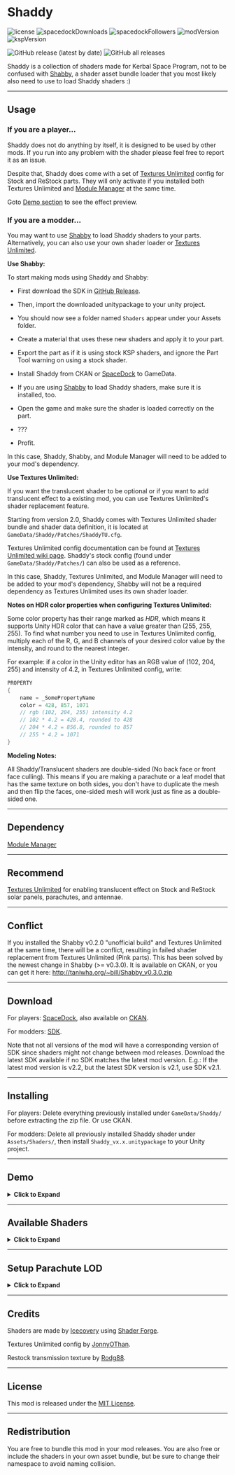# Shaddy

![license](https://img.shields.io/github/license/Icecovery/Shaddy?style=for-the-badge)
![spacedockDownloads](http://img.shields.io/badge/dynamic/json?style=for-the-badge&?color=66adff&label=downloads&query=%24.downloads&suffix=+&url=https%3A%2F%2Fspacedock.info%2Fapi%2Fmod%2F3064)
![spacedockFollowers](http://img.shields.io/badge/dynamic/json?style=for-the-badge&?color=1ec92a&label=followers&query=%24.followers&suffix=+&url=https%3A%2F%2Fspacedock.info%2Fapi%2Fmod%2F3064)
![modVersion](https://img.shields.io/badge/dynamic/json?style=for-the-badge&?color=f2b02c&label=latest%20version&query=versions%5B%3A1%5D.friendly_version&url=https%3A%2F%2Fspacedock.info%2Fapi%2Fmod%2F3064)
![kspVersion](https://img.shields.io/badge/dynamic/json?style=for-the-badge&?color=c44221&label=Build%20for&prefix=KSP%20&query=versions%5B%3A1%5D.game_version&url=https%3A%2F%2Fspacedock.info%2Fapi%2Fmod%2F3064)

![GitHub release (latest by date)](https://img.shields.io/github/v/release/Icecovery/Shaddy?color=%23512BD4&label=Latest%20SDK%20version&logo=unity&style=for-the-badge)
![GitHub all releases](https://img.shields.io/github/downloads/Icecovery/Shaddy/total?color=%23512BD4&label=SDK%20Downloads&style=for-the-badge)

Shaddy is a collection of shaders made for Kerbal Space Program, not to be confused with [Shabby](https://github.com/taniwha/Shabby), a shader asset bundle loader that you most likely also need to use to load Shaddy shaders :)

---

## Usage

### If you are a player...

Shaddy does not do anything by itself, it is designed to be used by other mods. If you run into any problem with the shader please feel free to report it as an issue.

Despite that, Shaddy does come with a set of [Textures Unlimited](https://forum.kerbalspaceprogram.com/index.php?/topic/167450-*) config for Stock and ReStock parts. They will only activate if you installed both Textures Unlimited and [Module Manager](https://forum.kerbalspaceprogram.com/index.php?/topic/50533-*) at the same time.

Goto [Demo section](#demo) to see the effect preview.

### If you are a modder...

You may want to use [Shabby](https://github.com/taniwha/Shabby) to load Shaddy shaders to your parts. Alternatively, you can also use your own shader loader or [Textures Unlimited](https://forum.kerbalspaceprogram.com/index.php?/topic/167450-*).

**Use Shabby:**

To start making mods using Shaddy and Shabby:

* First download the SDK in [GitHub Release](https://github.com/Icecovery/Shaddy/releases).

* Then, import the downloaded unitypackage to your unity project. 

* You should now see a folder named `Shaders` appear under your Assets folder.

* Create a material that uses these new shaders and apply it to your part.

* Export the part as if it is using stock KSP shaders, and ignore the Part Tool warning on using a stock shader.

* Install Shaddy from CKAN or [SpaceDock](https://spacedock.info/mod/3064/Shaddy) to GameData.

* If you are using [Shabby](https://github.com/taniwha/Shabby) to load Shaddy shaders, make sure it is installed, too.

* Open the game and make sure the shader is loaded correctly on the part.

* ???

* Profit.

In this case, Shaddy, Shabby, and Module Manager will need to be added to your mod's dependency.

**Use Textures Unlimited:**

If you want the translucent shader to be optional or if you want to add translucent effect to a existing mod, you can use Textures Unlimited's shader replacement feature. 

Starting from version 2.0, Shaddy comes with Textures Unlimited shader bundle and shader data definition, it is located at `GameData/Shaddy/Patches/ShaddyTU.cfg`.

Textures Unlimited config documentation can be found at [Textures Unlimited wiki page](https://github.com/shadowmage45/TexturesUnlimited/wiki/Config-Documentation). Shaddy's stock config (found under `GameData/Shaddy/Patches/`) can also be used as a reference.

In this case, Shaddy, Textures Unlimited, and Module Manager will need to be added to your mod's dependency, Shabby will not be a required dependency as Textures Unlimited uses its own shader loader.

**Notes on HDR color properties when configuring Textures Unlimited:**

Some color property has their range marked as *HDR*, which means it supports Unity HDR color that can have a value greater than (255, 255, 255). To find what number you need to use in Textures Unlimited config, multiply each of the R, G, and B channels of your desired color value by the intensity, and round to the nearest integer.

For example: if a color in the Unity editor has an RGB value of (102, 204, 255) and intensity of 4.2, in Textures Unlimited config, write: 

```cs
PROPERTY
{
	name = _SomePropertyName
	color = 428, 857, 1071 
	// rgb (102, 204, 255) intensity 4.2
	// 102 * 4.2 = 428.4, rounded to 428
	// 204 * 4.2 = 856.8, rounded to 857
	// 255 * 4.2 = 1071
}
```

**Modeling Notes:**

All Shaddy/Translucent shaders are double-sided (No back face or front face culling). This means if you are making a parachute or a leaf model that has the same texture on both sides, you don't have to duplicate the mesh and then flip the faces, one-sided mesh will work just as fine as a double-sided one.

---

## Dependency

[Module Manager](https://forum.kerbalspaceprogram.com/index.php?/topic/50533-*)

---

## Recommend

[Textures Unlimited](https://forum.kerbalspaceprogram.com/index.php?/topic/167450-*) for enabling translucent effect on Stock and ReStock solar panels, parachutes, and antennae.

---

## Conflict

If you installed the Shabby v0.2.0 "unofficial build" and Textures Unlimited at the same time, there will be a conflict, resulting in failed shader replacement from Textures Unlimited (Pink parts). This has been solved by the newest change in Shabby (>= v0.3.0). It is available on CKAN, or you can get it here: http://taniwha.org/~bill/Shabby_v0.3.0.zip

---

## Download

For players: [SpaceDock](https://spacedock.info/mod/3064/Shaddy), also available on [CKAN](https://github.com/KSP-CKAN/CKAN).

For modders: [SDK](https://github.com/Icecovery/Shaddy/releases). 

Note that not all versions of the mod will have a corresponding version of SDK since shaders might not change between mod releases. Download the latest SDK available if no SDK matches the latest mod version. E.g.: If the latest mod version is v2.2, but the latest SDK version is v2.1, use SDK v2.1.

---

## Installing

For players: Delete everything previously installed under `GameData/Shaddy/` before extracting the zip file. Or use CKAN.

For modders: Delete all previously installed Shaddy shader under `Assets/Shaders/`, then install `Shaddy_vx.x.unitypackage` to your Unity project.

---

## Demo

<details>
<summary><b>Click to Expand</b></summary>

[Shaddy/Translucent](#shaddytranslucent) shader compared  with KSP/Diffuse shader on a stock parachute

![](Media/StockChuteCompare.png)

Parachute LOD effect, see [Setup Parachute LOD](#setup-parachute-lod) section on how to set it up.

![](Media/RopeLOD.gif)

[Shaddy/Translucent Cutoff (Mapped) (Bumped)](#shaddytranslucent-cutoff-mapped-bumped) shader compared  with KSP/Alpha/Cutoff (Bumped) on a leaf

Front

![](Media/Leaf-Front.png)

Back

![](Media/Leaf-Back.png)

[Shaddy/Translucent Specular](#shaddytranslucent-specular) shader compared with KSP/Specular on the stock large solar panel

Front

![](Media/StockSolarCompare-Front.png)

Back

![](Media/StockSolarCompare-Back.png)

[Shaddy/Translucent Specular](#shaddytranslucent-specular) shader's look when interacting with light

![](Media/StockSolarLight.gif)


[Shaddy/Translucent Specular (Mapped)](#shaddytranslucent-specular-mapped) shader on a plane that vaguely represents the solar panels on the ISS

Front

![](Media/ISSSolar-Front.png)

Back

![](Media/ISSSolar-Back.png)

[Shaddy/Translucent Specular (Spec Mapped) (Bumped)](#shaddytranslucent-specular-spec-mapped-bumped) shader on Restock solar panels, now with transmission texture by [Rodg88](https://github.com/Rodg88)

![](Media/RestockSolar.png)

[Shaddy/Translucent](#shaddytranslucent) shader vs stock diffuse shader on stock Communotron 88-88 antenna

Top: Stock shader

Bottom: Shaddy shader

![](Media/88-88Compare.png)

</details>

---

## Available Shaders

<details>
<summary><b>Click to Expand</b></summary>

### Manifest

| Name                                                                                          | Render Queue |
|-----------------------------------------------------------------------------------------------|:------------:|
| [Translucent](#shaddytranslucent)                                                             | 2000         |
| [Translucent (Bumped)](#shaddytranslucent-bumped)                                             | 2000         |
| [Translucent (Mapped)](#shaddytranslucent-mapped)                                             | 2000         |
| [Translucent (Mapped) (Bumped)](#shaddytranslucent-mapped-bumped)                             | 2000         |
| [Translucent Specular](#shaddytranslucent-specular)                                           | 2000         |
| [Translucent Specular (Bumped)](#shaddytranslucent-specular-bumped)                           | 2000         |
| [Translucent Specular (Mapped)](#shaddytranslucent-specular-mapped)                           | 2000         |
| [Translucent Specular (Mapped) (Bumped)](#shaddytranslucent-cutoff-mapped-bumped)             | 2000         |
| [Translucent Specular (All Mapped) (Bumped)](#shaddytranslucent-specular-all-mapped-bumped)   | 2000         |
| [Translucent Specular (Spec Mapped) (Bumped)](#shaddytranslucent-specular-spec-mapped-bumped) | 2000         |
| [Translucent Cutoff](#shaddytranslucent-cutoff)                                               | 2450         |
| [Translucent Cutoff (Bumped)](#shaddytranslucent-cutoff-bumped)                               | 2450         |
| [Translucent Cutoff (Mapped)](#shaddytranslucent-cutoff-mapped)                               | 2450         |
| [Translucent Cutoff (Mapped) (Bumped)](#shaddytranslucent-cutoff-mapped-bumped)               | 2450         |
| [Translucent (Monocolor)](#shaddytranslucent-monocolor)                                       | 2000         |
| [Translucent (Monocolor) (Clip Out)](#shaddytranslucent-monocolor-clip-out)                   | 2450         |
| [Translucent (Monocolor) (Fade In)](#shaddytranslucent-monocolor-fade-in)                     | 3000         |

**NOTE:** Replacement for KSP/Bumped Specular (Mapped) is [Translucent Specular (All Mapped) (Bumped)](#shaddytranslucent-specular-all-mapped-bumped) or [Translucent Specular (Spec Mapped) (Bumped)](#shaddytranslucent-specular-spec-mapped-bumped), **Not** [Translucent Specular (Mapped)](#shaddytranslucent-specular-mapped)

### Shader Property Descriptions

These are the descriptions for some properties that are commonly found in all Shaddy shaders, but do note that **Not All shaders have these properties**. Which shader contains what properties can be found in their own section. 

| Property             | Type    | Description |
|----------------------|---------|-------------|
| `_Color`             | Color   | The base color of a one-colored object |
| `_MainTex`           | Texture | Base color / albedo / diffuse map of the object |
| `_BumpMap`           | Texture | Normal / bump map of the object |
| `_SpecColor`         | Color   | The color of the specular highlight. Works in the same way as in KSP/Specular |
| `_Shininess`         | Float   | Controls how shiny the specular highlight is. Works in the same way as in KSP/Specular |
| `_TransmissionColor` | Color   | Controls the color of the surface when the light source is behind the surface |
| `_TransmissionMap`   | Texture | Per-pixel transmission color map |
| `_TransmissionPower` | Float   | Value multiplier of the transmission map |
| `_AmbientBase`       | Float   | Controls how much the ambient light affect the surface color |

### Shaddy/Translucent

Most basic translucent shader.

| Property             | Type    | Range    | Note |
|----------------------|---------|----------|------|
| `_MainTex`           | Texture |          |      |
| `_TransmissionColor` | Color   | HDR      |      |
| `_AmbientBase`       | Float   | 0 - 1    |      |

### Shaddy/Translucent (Bumped)

Shaddy/Translucent but with normal map support

| Property             | Type    | Range    | Note |
|----------------------|---------|----------|------|
| `_MainTex`           | Texture |          |      |
| `_BumpMap`           | Texture |          |      |
| `_TransmissionColor` | Color   | HDR      |      |
| `_AmbientBase`       | Float   | 0 - 1    |      |

### Shaddy/Translucent (Mapped)

Shaddy/Translucent but uses per-pixel transmission value

| Property             | Type    | Range    | Note |
|----------------------|---------|----------|------|
| `_MainTex`           | Texture |          |      |
| `_TransmissionMap`   | Texture |          |      |
| `_TransmissionPower` | Float   |          |      |
| `_AmbientBase`       | Float   | 0 - 1    |      |

### Shaddy/Translucent (Mapped) (Bumped)

Shaddy/Translucent (Bumped) but uses per-pixel transmission value

| Property             | Type    | Range    | Note |
|----------------------|---------|----------|----- |
| `_MainTex`           | Texture |          |      |
| `_BumpMap`           | Texture |          |      |
| `_TransmissionMap`   | Texture |          |      |
| `_TransmissionPower` | Float   |          |      |
| `_AmbientBase`       | Float   | 0 - 1    |      |

### Shaddy/Translucent Specular

KSP/Specular but translucent

| Property             | Type    | Range    | Note |
|----------------------|---------|----------|------|
| `_MainTex`           | Texture |          | Alpha channel controls glossiness, same as KSP/Specular |
| `_SpecColor`         | Color   |          |      |
| `_Shininess`         | Float   | 0.03 - 1 |      |
| `_TransmissionColor` | Color   | HDR      |      |
| `_AmbientBase`       | Float   | 0 - 1    |      |

### Shaddy/Translucent Specular (Bumped)

KSP/Bumped Specular but translucent

| Property             | Type    | Range    | Note |
|----------------------|---------|----------|------|
| `_MainTex`           | Texture |          | Alpha channel controls glossiness, same as KSP/Specular |
| `_SpecColor`         | Color   |          |      |
| `_Shininess`         | Float   | 0.03 - 1 |      |
| `_BumpMap`           | Texture |          |      |
| `_TransmissionColor` | Color   | HDR      |      |
| `_AmbientBase`       | Float   | 0 - 1    |      |

### Shaddy/Translucent Specular (Mapped)

KSP/Specular but uses per-pixel transmission value

| Property             | Type    | Range    | Note |
|----------------------|---------|----------|------|
| `_MainTex`           | Texture |          | Alpha channel controls glossiness, same as KSP/Specular |
| `_SpecColor`         | Color   |          |      |
| `_Shininess`         | Float   | 0.03 - 1 |      |
| `_TransmissionMap`   | Texture |          |      |
| `_TransmissionPower` | Float   |          |      |
| `_AmbientBase`       | Float   | 0 - 1    |      |

### Shaddy/Translucent Specular (Mapped) (Bumped)

KSP/Bumped Specular but uses per-pixel transmission value

| Property             | Type    | Range    | Note |
|----------------------|---------|----------|----- |
| `_MainTex`           | Texture |          | Alpha channel controls glossiness, same as KSP/Specular |
| `_SpecColor`         | Color   |          |      |
| `_Shininess`         | Float   | 0.03 - 1 |      |
| `_BumpMap`           | Texture |          |      |
| `_TransmissionMap`   | Texture |          |      |
| `_TransmissionPower` | Float   |          |      |
| `_AmbientBase`       | Float   | 0 - 1    |      |

### Shaddy/Translucent Specular (All Mapped) (Bumped)

Drop-in replacement of KSP/Bumped Specular (Mapped), per-pixel transmission value via the transmission map

| Property             | Type    | Range    | Note |
|----------------------|---------|----------|----- |
| `_MainTex`           | Texture |          |      |
| `_SpecMap`           | Texture |          |      |
| `_SpecTint`          | Color   | 0 - 0.1  |      |
| `_Shininess`         | Float   | 0.03 - 1 |      |
| `_BumpMap`           | Texture |          |      |
| `_TransmissionMap`   | Texture |          |      |
| `_TransmissionPower` | Float   |          |      |
| `_AmbientBase`       | Float   | 0 - 1    |      |

### Shaddy/Translucent Specular (Spec Mapped) (Bumped)

Drop-in replacement of KSP/Bumped Specular (Mapped), single HDR transmission color value

| Property             | Type    | Range    | Note |
|----------------------|---------|----------|----- |
| `_MainTex`           | Texture |          |      |
| `_SpecMap`           | Texture |          |      |
| `_SpecTint`          | Color   | 0 - 0.1  |      |
| `_Shininess`         | Float   | 0.03 - 1 |      |
| `_BumpMap`           | Texture |          |      |
| `_TransmissionColor` | Color   | HDR      |      |
| `_AmbientBase`       | Float   | 0 - 1    |      |

### Shaddy/Translucent Cutoff

Shaddy/Translucent with alpha clipping

| Property             | Type    | Range    | Note |
|----------------------|---------|----------|------|
| `_MainTex`           | Texture |          | Alpha channel is used for opacity clipping |
| `_TransmissionColor` | Color   | HDR      |      |
| `_AmbientBase`       | Float   | 0 - 1    |      |

### Shaddy/Translucent Cutoff (Bumped)

Shaddy/Translucent (Bumped) with alpha clipping

| Property             | Type    | Range    | Note |
|----------------------|---------|----------|------|
| `_MainTex`           | Texture |          | Alpha channel is used for opacity clipping |
| `_BumpMap`           | Texture |          |      |
| `_TransmissionColor` | Color   | HDR      |      |
| `_AmbientBase`       | Float   | 0 - 1    |      |

### Shaddy/Translucent Cutoff (Mapped)

Shaddy/Translucent (Mapped) with alpha clipping

| Property             | Type    | Range    | Note |
|----------------------|---------|----------|------|
| `_MainTex`           | Texture |          | Alpha channel is used for opacity clipping |
| `_TransmissionMap`   | Texture |          |      |
| `_TransmissionPower` | Float   |          |      |
| `_AmbientBase`       | Float   | 0 - 1    |      |

### Shaddy/Translucent Cutoff (Mapped) (Bumped)

Shaddy/Translucent (Mapped) (Bumped) with alpha clipping

| Property             | Type    | Range    | Note |
|----------------------|---------|----------|----- |
| `_MainTex`           | Texture |          | Alpha channel is used for opacity clipping |
| `_BumpMap`           | Texture |          |      |
| `_TransmissionMap`   | Texture |          |      |
| `_TransmissionPower` | Float   |          |      |
| `_AmbientBase`       | Float   | 0 - 1    |      |

### Shaddy/Translucent (Monocolor)

One-colored version of Shaddy/Translucent

| Property             | Type    | Range    | Note |
|----------------------|---------|----------|------|
| `_Color`             | Color   |          |      |
| `_TransmissionColor` | Color   | HDR      |      |
| `_AmbientBase`       | Float   | 0 - 1    |      |

### Shaddy/Translucent (Monocolor) (Clip Out)

Shaddy/Translucent (Monocolor) but will clip out after some distance, useful when combined with Shaddy/Translucent (Monocolor) (Fade In) to create parachute rope LOD effect

| Property             | Type    | Range    | Note |
|----------------------|---------|----------|------|
| `_Color`             | Color   |          |      |
| `_TransmissionColor` | Color   | HDR      |      |
| `_AmbientBase`       | Float   | 0 - 1    |      |
| `_ClipOutDistance`   | Float   |          | Object will clip out after this distance |

### Shaddy/Translucent (Monocolor) (Fade In)

Shaddy/Translucent (Monocolor) but will fade in after some distance, useful when combined with Shaddy/Translucent (Monocolor) (Clip Out) to create parachute rope LOD effect

| Property             | Type    | Range    | Note |
|----------------------|---------|----------|------|
| `_Color`             | Color   |          | The color of the fresnel effect |
| `_TransmissionColor` | Color   | HDR      |      |
| `_AmbientBase`       | Float   | 0 - 1    |      |
| `_FresnelPower`      | Float   |          | Controls the power of the fresnel effect |
| `_Opacity`           | Float   |          | Controls the opacity of the fresnel effect |
|`_FadeInStartDistance`| Float   |          | Object will start to fade in at this distance |
| `_FadeInEndDistance` | Float   |          | Object will be completely faded in at this distance|

</details>

---

## Setup Parachute LOD

<details>
<summary><b>Click to Expand</b></summary>

In this example, the Canopy is using [Translucent (Bumped)](#shaddytranslucent-bumped), Rope is using [Translucent (Monocolor) (Clip Out)](#shaddytranslucent-monocolor-clip-out), Rope (low poly) is using [Translucent (Monocolor) (Fade In)](#shaddytranslucent-monocolor-fade-in), and Rope Core is using [Translucent (Monocolor)](#shaddytranslucent-monocolor).

Canopy

![](Media/ChuteHierarchy-Canopy.png)

Rope

![](Media/ChuteHierarchy-Rope.png)

Rope Low Poly

![](Media/ChuteHierarchy-RopeLowPoly.png)

Rope Core

![](Media/ChuteHierarchy-RopeCore.png)

Basic hierarchy setup

![](Media/ChuteHierarchy.gif)

The Rope low poly model looks like this, `Cast Shadows` should be set to `Off` in the Mesh Renderer.

![](Media/ChuteHierarchy-RopeLowPoly-Wireframe.png)

</details>

---

## Credits

Shaders are made by [Icecovery](https://github.com/Icecovery) using [Shader Forge](https://github.com/FreyaHolmer/ShaderForge).

Textures Unlimited config by [JonnyOThan](https://github.com/JonnyOThan).

Restock transmission texture by [Rodg88](https://github.com/Rodg88).

---

## License

This mod is released under the [MIT License](https://github.com/Icecovery/Shaddy/blob/master/LICENSE).

---

## Redistribution

You are free to bundle this mod in your mod releases. You are also free or include the shaders in your own asset bundle, but be sure to change their namespace to avoid naming collision.